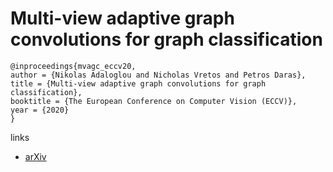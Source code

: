 # Multi-view adaptive graph convolutions for graph classification

```
@inproceedings{mvagc_eccv20,
author = {Nikolas Adaloglou and Nicholas Vretos and Petros Daras},
title = {Multi-view adaptive graph convolutions for graph classification},
booktitle = {The European Conference on Computer Vision (ECCV)},
year = {2020}
}
```

links
- [arXiv](https://arxiv.org/abs/2007.12450)
